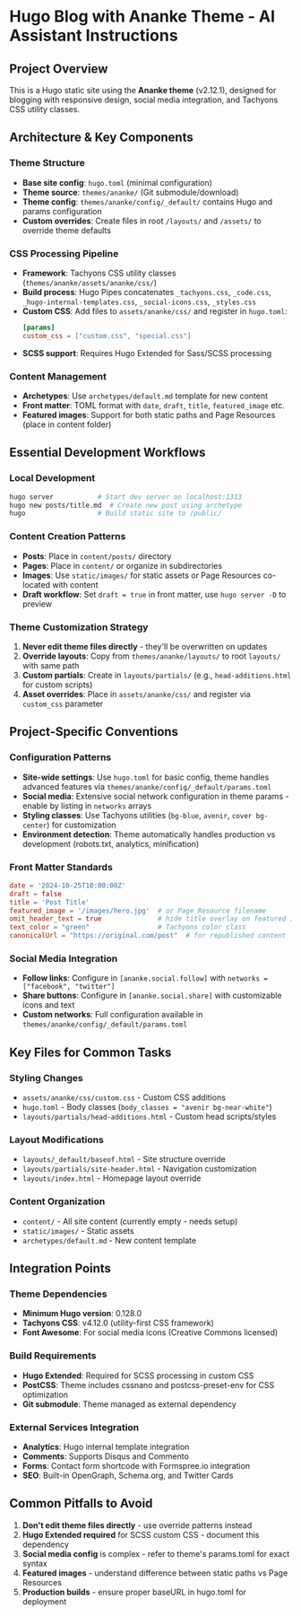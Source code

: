# Hugo Blog with Ananke Theme - AI Assistant Instructions

## Project Overview

This is a Hugo static site using the **Ananke theme** (v2.12.1), designed for blogging with responsive design, social media integration, and Tachyons CSS utility classes.

## Architecture & Key Components

### Theme Structure
- **Base site config**: `hugo.toml` (minimal configuration)
- **Theme source**: `themes/ananke/` (Git submodule/download)
- **Theme config**: `themes/ananke/config/_default/` contains Hugo and params configuration
- **Custom overrides**: Create files in root `/layouts/` and `/assets/` to override theme defaults

### CSS Processing Pipeline
- **Framework**: Tachyons CSS utility classes (`themes/ananke/assets/ananke/css/`)
- **Build process**: Hugo Pipes concatenates `_tachyons.css`, `_code.css`, `_hugo-internal-templates.css`, `_social-icons.css`, `_styles.css`
- **Custom CSS**: Add files to `assets/ananke/css/` and register in `hugo.toml`:
  ```toml
  [params]
  custom_css = ["custom.css", "special.css"]
  ```
- **SCSS support**: Requires Hugo Extended for Sass/SCSS processing

### Content Management
- **Archetypes**: Use `archetypes/default.md` template for new content
- **Front matter**: TOML format with `date`, `draft`, `title`, `featured_image` etc.
- **Featured images**: Support for both static paths and Page Resources (place in content folder)

## Essential Development Workflows

### Local Development
```bash
hugo server           # Start dev server on localhost:1313
hugo new posts/title.md  # Create new post using archetype
hugo                  # Build static site to /public/
```

### Content Creation Patterns
- **Posts**: Place in `content/posts/` directory
- **Pages**: Place in `content/` or organize in subdirectories
- **Images**: Use `static/images/` for static assets or Page Resources co-located with content
- **Draft workflow**: Set `draft = true` in front matter, use `hugo server -D` to preview

### Theme Customization Strategy
1. **Never edit theme files directly** - they'll be overwritten on updates
2. **Override layouts**: Copy from `themes/ananke/layouts/` to root `layouts/` with same path
3. **Custom partials**: Create in `layouts/partials/` (e.g., `head-additions.html` for custom scripts)
4. **Asset overrides**: Place in `assets/ananke/css/` and register via `custom_css` parameter

## Project-Specific Conventions

### Configuration Patterns
- **Site-wide settings**: Use `hugo.toml` for basic config, theme handles advanced features via `themes/ananke/config/_default/params.toml`
- **Social media**: Extensive social network configuration in theme params - enable by listing in `networks` arrays
- **Styling classes**: Use Tachyons utilities (`bg-blue`, `avenir`, `cover bg-center`) for customization
- **Environment detection**: Theme automatically handles production vs development (robots.txt, analytics, minification)

### Front Matter Standards
```toml
date = '2024-10-25T10:00:00Z'
draft = false
title = 'Post Title'
featured_image = '/images/hero.jpg'  # or Page Resource filename
omit_header_text = true              # hide title overlay on featured image
text_color = "green"                 # Tachyons color class
canonicalUrl = "https://original.com/post"  # for republished content
```

### Social Media Integration
- **Follow links**: Configure in `[ananke.social.follow]` with `networks = ["facebook", "twitter"]`
- **Share buttons**: Configure in `[ananke.social.share]` with customizable icons and text
- **Custom networks**: Full configuration available in `themes/ananke/config/_default/params.toml`

## Key Files for Common Tasks

### Styling Changes
- `assets/ananke/css/custom.css` - Custom CSS additions
- `hugo.toml` - Body classes (`body_classes = "avenir bg-near-white"`)
- `layouts/partials/head-additions.html` - Custom head scripts/styles

### Layout Modifications
- `layouts/_default/baseof.html` - Site structure override
- `layouts/partials/site-header.html` - Navigation customization
- `layouts/index.html` - Homepage layout override

### Content Organization
- `content/` - All site content (currently empty - needs setup)
- `static/images/` - Static assets
- `archetypes/default.md` - New content template

## Integration Points

### Theme Dependencies
- **Minimum Hugo version**: 0.128.0
- **Tachyons CSS**: v4.12.0 (utility-first CSS framework)
- **Font Awesome**: For social media icons (Creative Commons licensed)

### Build Requirements
- **Hugo Extended**: Required for SCSS processing in custom CSS
- **PostCSS**: Theme includes cssnano and postcss-preset-env for CSS optimization
- **Git submodule**: Theme managed as external dependency

### External Services Integration
- **Analytics**: Hugo internal template integration
- **Comments**: Supports Disqus and Commento
- **Forms**: Contact form shortcode with Formspree.io integration
- **SEO**: Built-in OpenGraph, Schema.org, and Twitter Cards

## Common Pitfalls to Avoid

1. **Don't edit theme files directly** - use override patterns instead
2. **Hugo Extended required** for SCSS custom CSS - document this dependency
3. **Social media config** is complex - refer to theme's params.toml for exact syntax
4. **Featured images** - understand difference between static paths vs Page Resources
5. **Production builds** - ensure proper baseURL in hugo.toml for deployment
